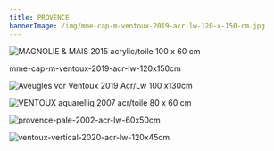 ```yaml
---
title: PROVENCE
bannerImage: /img/mme-cap-m-ventoux-2019-acr-lw-120-x-150-cm.jpg
---
```

![MAGNOLIE & MAIS  2015  acrylic/toile 100 x 60 cm](/img/magnolie-mais-2015-acr-bw-100-x-60-cm-kopie.jpg)

mme-cap-m-ventoux-2019-acr-lw-120x150cm

![Aveugles vor Ventoux 2019 Acr/Lw 100 x130cm](/img/aveugles-ventoux-2019-frei-n.-p.breughel-acr-lw-.jpg "aveugles-ventoux-frei-n.p.breughel-2019-acr-lw-100x130cm")

![VENTOUX aquarellig  2007  acr/toile  80 x 60 cm](/img/9.-ventoux-aquarellig-80-x-60-cm-2007.jpg)

![](/img/37.-provence-pale-2002-60-x-50-cm.jpg "provence-pale-2002-acr-lw-60x50cm")

![](/img/ventoux-vertical-7.5.20-a-lw-ca-120-x-45-cm-.jpg "ventoux-vertical-2020-acr-lw-120x45cm")